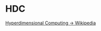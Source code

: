 # HDC

[Hyperdimensional Computing -> Wikipedia](https://en.wikipedia.org/wiki/Hyperdimensional_computing)



